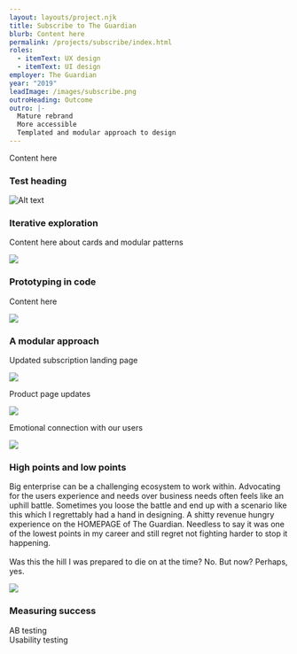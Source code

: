```yaml
---
layout: layouts/project.njk
title: Subscribe to The Guardian
blurb: Content here
permalink: /projects/subscribe/index.html
roles:
  - itemText: UX design
  - itemText: UI design
employer: The Guardian
year: "2019"
leadImage: /images/subscribe.png
outroHeading: Outcome
outro: |-
  Mature rebrand
  More accessible
  Templated and modular approach to design
---
```

Content here

### Test heading

![Alt text](/images/wireframes.png "Caption")

### Iterative exploration

Content here about cards and modular patterns

![](/images/exploration.png)

### Prototyping in code

Content here

![](/images/_volumes_seagate_guardian_grid-20demo_index.html-1-.png)

### A modular approach

Updated subscription landing page

![](/images/subs-landing-evoluton-desktop.png)

Product page updates

![](/images/dp-baseline-desktop.png)

Emotional connection with our users

![](/images/windrush.png)

### High points and low points

Big enterprise can be a challenging ecosystem to work within. Advocating for the users experience and needs over business needs often feels like an uphill battle. Sometimes you loose the battle and end up with a scenario like this which I regrettably had a hand in designing. A shitty revenue hungry experience on the HOMEPAGE of The Guardian. Needless to say it was one of the lowest points in my career and still regret not fighting harder to stop it happening. \
\
Was this the hill I was prepared to die on at the time? No. But now? Perhaps, yes.

![](/images/banner-hell.jpeg)

### Measuring success

AB testing\
Usability testing